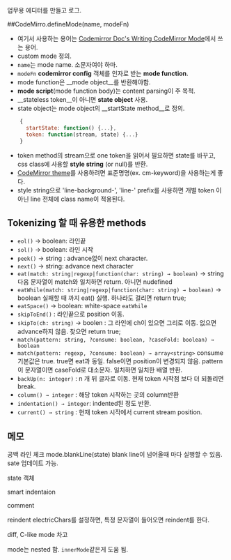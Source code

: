 업무용 에디터를 만들고 로그.

##CodeMirro.defineMode(name, modeFn)

- 여기서 사용하는 용어는 [Codemirror Doc's Writing CodeMirror Mode](https://codemirror.net/doc/manual.html#modeapi)에서 쓰는 용어.
- custom mode 정의.
- `name`는 mode name. 소문자여야 하마.
- `modeFn` __codemirror config__ 객체를 인자로 받는 __mode function__.
- mode function은 __mode object__를 반환해야함.
- __mode script__(mode function body)는 content parsing이 주 목적.
- __stateless token__이 아니면 __state object__ 사용.
- state object는 mode object의 __startState method__로 정의.

```js
    {
      startState: function() {...},
      token: function(stream, state) {...}
    }
```

- token method의 stream으로 one token을 읽어서 필요하면 state를 바꾸고, css class에 사용할 __style string__ (or null)를 반환.
- [CodeMirror theme](https://codemirror.net/theme/)를 사용하려면 표준명명(ex. cm-keyword)을 사용하는게 좋다.
- style string으로 'line-background-', 'line-' prefix를 사용하면 개별 token 이 아닌 line 전체에 class name이 적용된다.


## Tokenizing 할 때 유용한 methods

- `eol()` -> boolean: 라인끝
- `sol()` -> boolean: 라인 시작
- `peek()` -> string : advance없이 next character.
- `next()` -> string: advance next character
- `eat(match: string|regexp|function(char: string) → boolean)` → string
다음 문자열이 match와 일치하면 return. 아니면 nudefined
- `eatWhile(match: string|regexp|function(char: string) → boolean)` → boolean
실패할 때 까지 eat() 실행. 하나라도 걸리면 return true;
- `eatSpace()` -> boolean: white-space `eatWhile`
- `skipToEnd()` : 라인끝으로 position 이동.
- `skipTo(ch: string)` -> boolen : 그 라인에 ch이 있으면 그리로 이동. 없으면 advance하지 않음. 찾으면 return true;
- `match(pattern: string, ?consume: boolean, ?caseFold: boolean) → boolean`
- `match(pattern: regexp, ?consume: boolean) → array<string>`
consume 기본값은 true. true면 eat과 동일. false이면 position이 변경되지 않음. pattern이 문자열이면 caseFold로 대소문자. 일치하면 일치한 배열 반환.
- `backUp(n: integer)` : n 개 뒤 글자로 이동. 현재 token 시작점 보다 더 되돌리면 break.
- `column() → integer` : 해당 token 시작하는 곳의 column반환
- `indentation() → integer`: indented된 정도 반환.
- `current() → string` : 현재 token 시작에서 current stream position.



## 메모

공백 라인 체크
mode.blankLine(state)  blank line이 넘어올때 마다 실행할 수 있음. sate 업데이트 가능.

state 객체

smart indentaion

comment

reindent
electricChars를 설정하면, 특정 문자열이 들어오면 reindent를 한다.

diff, C-like mode 차고

mode는 nested 함.
`innerMode`같은게 도움 됨.


